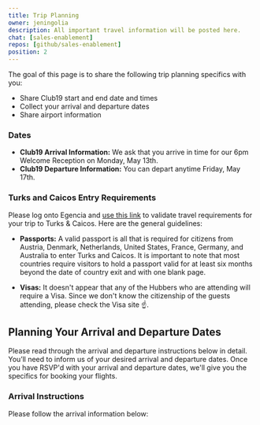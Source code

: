 ```yaml
---
title: Trip Planning
owner: jeningolia
description: All important travel information will be posted here. 
chat: [sales-enablement]
repos: [github/sales-enablement]
position: 2
---
```


The goal of this page is to share the following trip planning specifics with you:

 * Share Club19 start and end date and times
 * Collect your arrival and departure dates
 * Share airport information

### Dates
 * **Club19 Arrival Information:** We ask that you arrive in time for our 6pm Welcome Reception on Monday, May 13th.
 * **Club19 Departure Information:** You can depart anytime Friday, May 17th.

### Turks and Caicos Entry Requirements
Please log onto Egencia and [use this link](https://cibtvisas.com/?login=60005) to validate travel requirements for your trip to Turks & Caicos. Here are the general guidelines:

* **Passports:** 
A valid passport is all that is required for citizens from Austria, Denmark, Netherlands, United States, France, Germany, and Australia to enter Turks and Caicos. It is important to note that most countries require visitors to hold a passport valid for at least six months beyond the date of country exit and with one blank page. 

* **Visas:**  It doesn't appear that any of the Hubbers who are attending will require a Visa. Since we don't know the citizenship of the guests attending, please check the Visa site :point_up:.

## Planning Your Arrival and Departure Dates
Please read through the arrival and departure instructions below in detail. You’ll need to inform us of your desired arrival and departure dates. Once you have RSVP'd with your arrival and departure dates, we'll give you the specifics for booking your flights.

### Arrival Instructions
Please follow the arrival information below:
